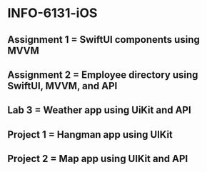 # INFO-6131-iOS

## Assignment 1 = SwiftUI components using MVVM
## Assignment 2 = Employee directory using SwiftUI, MVVM, and API
## Lab 3 = Weather app using UiKit and API
## Project 1 = Hangman app using UIKit
## Project 2 = Map app using UIKit and API




